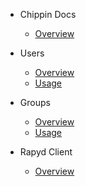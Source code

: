 - Chippin Docs

  - [Overview](readme.md)

- Users

  - [Overview](Users/index.md)
  - [Usage](Users/usage.md)

- Groups
  - [Overview](Groups/index.md)
  - [Usage](Groups/usage.md)

- Rapyd Client
  - [Overview](Rapyd/index.md)
